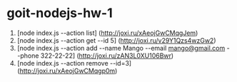 # goit-nodejs-hw-1

1. [node index.js --action list] (http://joxi.ru/xAeojGwCMqgJem)
2. [node index.js --action get --id 5] (http://joxi.ru/v29Y1Qzs4wzGw2)
3. [node index.js --action add --name Mango --email mango@gmail.com --phone 322-22-22]
   (http://joxi.ru/zAN3L0XU106Bwr)
4. [node index.js --action remove --id=3] (http://joxi.ru/xAeojGwCMqgp0m)
